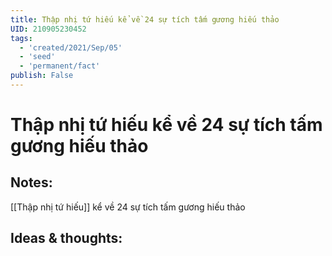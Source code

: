 ```yaml
---
title: Thập nhị tứ hiếu kể về 24 sự tích tấm gương hiếu thảo
UID: 210905230452
tags:
  - 'created/2021/Sep/05'
  - 'seed'
  - 'permanent/fact'
publish: False
---
```

# Thập nhị tứ hiếu kể về 24 sự tích tấm gương hiếu thảo

## Notes:
[[Thập nhị tứ hiếu]] kể về 24 sự tích tấm gương hiếu thảo

## Ideas & thoughts:
